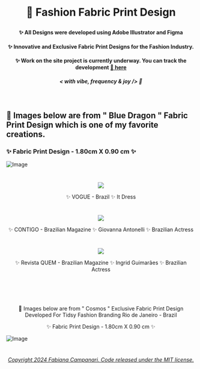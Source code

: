 # <p align="center"> 👗 Fashion Fabric Print Design </p>


 ####  <p align="center">  ✨ All Designs were developed using Adobe Illustrator and Figma </p>

 
 ####  <p align="center">  ✨ Innovative and Exclusive Fabric Print Designs for the Fashion Industry. </p>

 ####  <p align="center"> ✨ Work on the site project is currently underway. You can track the development [🔗 here](https://web.archive.org/web/20130922083906/http://fabidesigner.com/index.html)

##### <p align="center">  ***< with vibe, frequency & joy />*** 🪬  </p>
 
<br>
 
## 🌟 Images below are from " Blue Dragon " Fabric Print Design which is one of my favorite creations. </p>

###  ✨ Fabric Print Design - 1.80cm X 0.90 cm ✨ </p> 

 ![Image](https://github.com/user-attachments/assets/d36753c9-1de2-4386-a917-2f372f99e238)

 <!--
  <p align="center">
 <img src="https://user-images.githubusercontent.com/113218619/210438695-3090a4d4-d53b-428e-ba6b-c56e44c1105e.jpeg" />
 -->
 


 #

   <p align="center">
 <img src="https://user-images.githubusercontent.com/113218619/211164259-6e55cf57-4ad4-456f-96d4-7850e73a5ca8.jpeg" />
 
 <p align="center"> ✨ VOGUE - Brazil ✨ It Dress </p>
   
   
 #
 
 
<p align="center">
 <img src="https://user-images.githubusercontent.com/113218619/211163770-128394e8-28ab-4d2f-be52-26fe18973ea3.png" />
 
<p align="center"> ✨ CONTIGO - Brazilian Magazine ✨ Giovanna Antonelli ✨ Brazilian Actress  </p>
   
#

<p align="center">
 <img src="https://user-images.githubusercontent.com/113218619/211163974-cdb8e6f8-fe18-4062-a22f-9eb40a883eb1.jpeg" />
 
 <p align="center"> ✨ Revista QUEM - Brazilian Magazine ✨ Ingrid Guimarães ✨ Brazilian Actress </p>

  #

  <br><br>

   <p align="center"> 🌟 Images below are from " Cosmos " Exclusive Fabric Print Design Developed For Tidsy Fashion Branding Rio de Janeiro - Brazil 
    
  <p align="center"> ✨ Fabric Print Design - 1.80cm X 0.90 cm ✨ </p> 

  ![Image](https://github.com/user-attachments/assets/e5d9d9aa-876b-485e-92dd-c3bbed94b9fe)


 #

###### <p align="center"> [Copyright 2024 Fabiana Campanari. Code released under the MIT license.](https://github.com/FabianaCampanari/Fashion-and-Design/blob/0d6744e056d6ec8235361a248c611ff27d430764/LICENSE)


 
 



